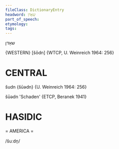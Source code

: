 ```yaml
---
fileClass: DictionaryEntry
headword: שאָדן
part_of_speech: 
etymology: 
tags: 
---
```

שאָדן

{WESTERN}
[šōdn] {WTCP, U. Weinreich 1964: 256}

CENTRAL
========

šudn {šūədn} {U. Weinreich 1964: 256}

šūədn 'Schaden' {ETCP, Beranek 1941}

HASIDIC
=======
= AMERICA = 

/šuːdn̩/